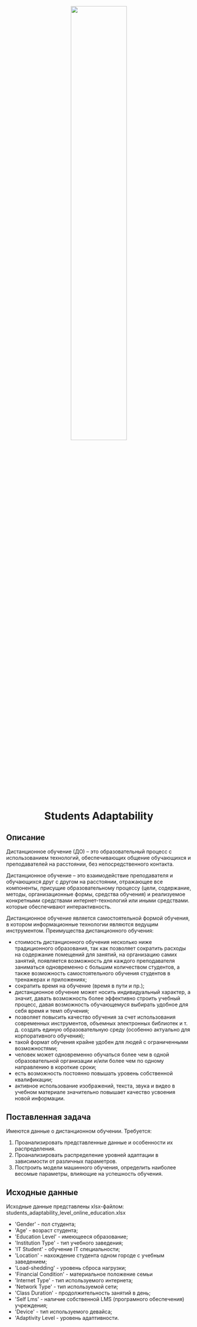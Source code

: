 <h2 align="center">
<img src="https://telecom4good.org/wp-content/uploads/2019/04/AdobeStock_233066089-Converted-3-768x427.png" width="55%" >  

<h1 align="center">Students Adaptability</h1>

## Описание
Дистанционное обучение (ДО) – это образовательный процесс с использованием технологий, обеспечивающих общение обучающихся и преподавателей на расстоянии, без непосредственного контакта.

Дистанционное обучение – это взаимодействие преподавателя и обучающихся друг с другом на расстоянии, отражающее все компоненты, присущие образовательному процессу (цели, содержание, методы, организационные формы, средства обучения) и реализуемое конкретными средствами интернет-технологий или иными средствами. которые обеспечивают интерактивность.

Дистанционное обучение является самостоятельной формой обучения, в котором информационные технологии являются ведущим инструментом. 
Преимущества дистанционного обучения:

*   стоимость дистанционного обучения несколько ниже традиционного образования, так как позволяет сократить расходы на содержание помещений для занятий, на организацию самих занятий, появляется возможность для каждого преподавателя заниматься одновременно с большим количеством студентов, а также возможность самостоятельного обучения студентов в тренажерах и приложениях;
*   сократить время на обучение (время в пути и пр.);
*   дистанционное обучение может носить индивидуальный характер, а значит, давать возможность более эффективно строить учебный процесс, давая возможность обучающемуся выбирать удобное для себя время и темп обучения;
*   позволяет повысить качество обучения за счет использования современных инструментов, объемных электронных библиотек и т. д. создать единую образовательную среду (особенно актуально для корпоративного обучения);
*   такой формат обучения крайне удобен для людей с ограниченными возможностями; 
*   человек может одновременно обучаться более чем в одной образовательной организации и/или более чем по одному направлению в короткие сроки;
*   есть возможность постоянно повышать уровень собственной квалификации;
*   активное использование изображений, текста, звука и видео в учебном материале значительно повышает качество усвоения новой информации.
 
## Поставленная задача
Имеются данные о дистанционном обучении.
Требуется:
1) Проанализировать представленные данные и особенности их распределения.
2)	Проанализировать распределение уровней адаптации в зависимости от различных параметров.
3)	Построить модели машинного обучения, определить наиболее весомые параметры, влияющие на успешность обучения.


## Исходные данные
 Исходные данные представлены xlsx-файлом: students_adaptability_level_online_education.xlsx
 
*  'Gender' - пол студента;
*  'Age' - возраст студента;
*  'Education Level' - имеющееся образование; 
*  'Institution Type' - тип учебного заведения;
*  'IT Student' - обучение IT специальности;
*  'Location' - нахождение студента одном городе с учебным заведением;
*  'Load-shedding' - уровень сброса нагрузки;
*  'Financial Condition' - материальное положение семьи
*  'Internet Type' - тип используемого интернета;
*  'Network Type' - тип используемой сети;
*  'Class Duration' - продолжительность занятий в день;
*  'Self Lms' - наличие собственной LMS (програмного обеспечения) учреждения;
*  'Device' - тип используемого девайса;
*  'Adaptivity Level - уровень адаптивности.




